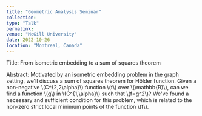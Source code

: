 ```yaml
---
title: "Geometric Analysis Seminar"
collection:
type: "Talk"
permalink:
venue: "McGill University"
date: 2022-10-26
location: "Montreal, Canada"
---
```


Title: From isometric embedding to a sum of squares theorem

Abstract: Motivated by an isometric embedding problem in the graph setting, we'll discuss a sum of squares theorem for Hölder function. Given a non-negative \\(C^{2,2\alpha}\\) function \\(f\\) over \\(\mathbb{R}\\), can we find a function \\(g\\) in \\(C^{1,\alpha}\\) such that \\(f=g^2\\)? We've found a necessary and sufficient condition for this problem, which is related to the non-zero strict local minimum points of the function \\(f\\).

